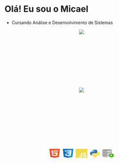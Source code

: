 # Olá! Eu sou o Micael
- Cursando Análise e Desenvolvimento de Sistemas 

<div style="display: flex; flex-direction: column; align-items: center; gap: 10px;">
    <img height="180em" style="display: block;" src="https://github-readme-stats.vercel.app/api?username=micaelcorrea1&show_icons=true&theme=midnight-purple"/>
    <img height="180em" style="display: block;" src="https://github-readme-stats.vercel.app/api/top-langs/?username=micaelcorrea1&layout=compact&card_width=320&theme=midnight-purple"/>
</div>

<div style="margin-top: 20px; text-align: center;">
  <img alt="HTML_icon" height="30" width="40" src="https://raw.githubusercontent.com/devicons/devicon/master/icons/html5/html5-original.svg">
  <img alt="CSS_icon" height="30" width="40" src="https://raw.githubusercontent.com/devicons/devicon/master/icons/css3/css3-original.svg">
  <img alt="JS_icon" height="30" width="40" src="https://raw.githubusercontent.com/devicons/devicon/master/icons/javascript/javascript-plain.svg">
  <img alt="Python_icon" height="30" width="40" src="https://raw.githubusercontent.com/devicons/devicon/master/icons/python/python-original.svg">
  <img alt="SQL_icon" height="30" width="40" src="https://raw.githubusercontent.com/devicons/devicon/master/icons/sqldeveloper/sqldeveloper-original.svg">
</div>

